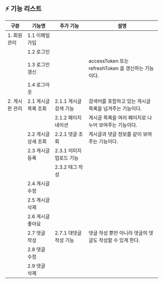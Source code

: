## ⚡ 기능 리스트

| 구분        | 기능명          | 추가 기능            | 설명                                       |
| --------- |--------------| ---------------- |------------------------------------------|
| 1. 회원 관리  | 1.1 이메일 가입   |                  |                                          |
|           | 1.2 로그인      |                  |                                          |
|           | 1.3 로그인 갱신   |                  | accessToken 또는 refreshToken 을 갱신하는 기능이다. |
|           | 1.4 로그아웃     |                  |                                          |
| 2. 게시판 관리 | 2.1 게시글 목록 조회 | 2.1.1 게시글 검색 기능  | 검색어를 포함하고 있는 게시글 목록을 넘겨주는 기능이다.          |
|           |              | 2.1.2 페이지네이션     | 게시글 목록을 여러 페이지로 나누어 보여주는 기능이다.           |
|           | 2.2 게시글 상세 조회 | 2.2.1 댓글 조회      | 게시글과 댓글 정보를 같이 보여주는 기능이다.                |
|           | 2.3 게시글 등록   | 2.3.1 이미지 업로드 기능 |                                          |
|           |              | 2.3.2 태그 작성      |                                          |
|           | 2.4 게시글 수정   |                  |                                          |
|           | 2.5 게시글 삭제   |                  |                                          |
|           | 2.6 게시글 좋아요  |                  |                                          |
|           | 2.7 댓글 작성    | 2.7.1 대댓글 작성 기능  | 댓글 작성 뿐만 아니라 댓글의 댓글도 작성할 수 있게 한다.        |
|           | 2.8 댓글 수정    |                  |                                          |
|           | 2.9 댓글 삭제    |                  |                                          |
